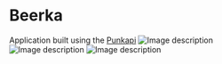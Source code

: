 # Beerka
Application built using the [Punkapi](https://punkapi.com)
![Image description](https://drive.google.com/uc?export=download&id=1PcustsUi8p5KlRd-ZQklMJPMZz_HNvEL) 
![Image description](https://drive.google.com/uc?export=download&id=1Hbcbj2hhI-Nhrka8Pu7iIFhNzJbZYssM)
![Image description](https://drive.google.com/uc?export=download&id=1vi5YP-Y8oUMXeUzWqqid2hTsB9K2nTmn)
